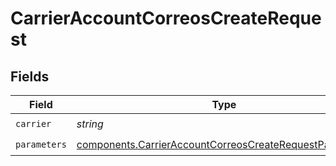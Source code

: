 # CarrierAccountCorreosCreateRequest


## Fields

| Field                                                                                                                              | Type                                                                                                                               | Required                                                                                                                           | Description                                                                                                                        | Example                                                                                                                            |
| ---------------------------------------------------------------------------------------------------------------------------------- | ---------------------------------------------------------------------------------------------------------------------------------- | ---------------------------------------------------------------------------------------------------------------------------------- | ---------------------------------------------------------------------------------------------------------------------------------- | ---------------------------------------------------------------------------------------------------------------------------------- |
| `carrier`                                                                                                                          | *string*                                                                                                                           | :heavy_check_mark:                                                                                                                 | N/A                                                                                                                                | correos                                                                                                                            |
| `parameters`                                                                                                                       | [components.CarrierAccountCorreosCreateRequestParameters](../../models/components/carrieraccountcorreoscreaterequestparameters.md) | :heavy_check_mark:                                                                                                                 | N/A                                                                                                                                |                                                                                                                                    |
